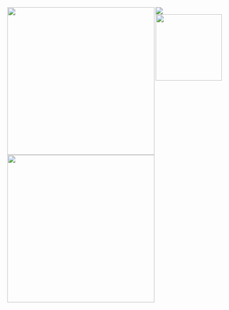 <a href="https://github.com/anuraghazra/github-readme-stats">
  <img align="center" src="http://github-profile-summary-cards.vercel.app/api/cards/profile-details?username=power3812&theme=github_dark" />
</a>
<a href="https://github.com/anuraghazra/github-readme-stats">
  <img align="left" width="336" src="http://github-profile-summary-cards.vercel.app/api/cards/repos-per-language?username=power3812&theme=github_dark" />
</a>
<a href="https://github.com/anuraghazra/github-readme-stats">
  <img align="left" width="336" src="http://github-profile-summary-cards.vercel.app/api/cards/most-commit-language?username=power3812&theme=github_dark" />
</a>
<a href="https://github.com/ryo-ma/github-profile-trophy">
  <img align="center" height="151px" src="https://github-profile-trophy.vercel.app/?username=power3812&title=Joined2020,MultiLanguage,Commit,PullRequest,Repositories" />
</a>

<!--
**power3812/power3812** is a ✨ _special_ ✨ repository because its `README.md` (this file) appears on your GitHub profile.

Here are some ideas to get you started:

- 🔭 I’m currently working on ...
- 🌱 I’m currently learning ...
- 👯 I’m looking to collaborate on ...
- 🤔 I’m looking for help with ...
- 💬 Ask me about ...
- 📫 How to reach me: ...
- 😄 Pronouns: ...
- ⚡ Fun fact: ...
-->

